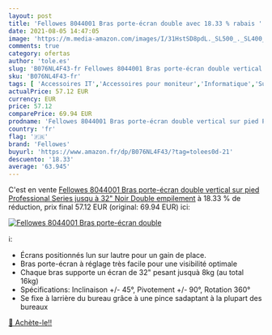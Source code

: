 ```yaml
---
layout: post
title: 'Fellowes 8044001 Bras porte-écran double avec 18.33 % rabais '
date: 2021-08-05 14:47:05
image: 'https://m.media-amazon.com/images/I/31HstSD8pdL._SL500_._SL400_.jpg'
comments: true
category: ofertas
author: 'tole.es'
slug: 'B076NL4F43-fr Fellowes 8044001 Bras porte-écran double vertical sur pied...'
sku: 'B076NL4F43-fr'
tags: [ 'Accessoires IT','Accessoires pour moniteur','Informatique','Supports et rehausseurs décran','fellowes', ]
actualPrice: 57.12 EUR
currency: EUR
price: 57.12
comparePrice: 69.94 EUR
prodname: 'Fellowes 8044001 Bras porte-écran double vertical sur pied Professional Series jusqu à 32" Noir Double empilement'
country: 'fr'
flag: '🇫🇷'
brand: 'Fellowes'
buyurl: 'https://www.amazon.fr/dp/B076NL4F43/?tag=tolees0d-21'
descuento: '18.33'
average: '63.945'
---
```


C'est en vente [Fellowes 8044001 Bras porte-écran double vertical sur pied Professional Series jusqu à 32" Noir Double empilement](https://www.amazon.fr/dp/B076NL4F43/?tag=tolees0d-21)  à  18.33 % de réduction, prix final  57.12 EUR (original: 69.94 EUR) ici:

[![Fellowes 8044001 Bras porte-écran double](https://m.media-amazon.com/images/I/31HstSD8pdL._SL500_._SL400_.jpg)](https://www.amazon.fr/dp/B076NL4F43/?tag=tolees0d-21)

ℹ️:

- Écrans positionnés lun sur lautre pour un gain de place.
- Bras porte-écran à réglage très facile pour une visibilité optimale
- Chaque bras supporte un écran de 32" pesant jusquà 8kg (au total 16kg)
- Spécifications: Inclinaison +/- 45°, Pivotement +/- 90°, Rotation 360°
- Se fixe à larrière du bureau grâce à une pince sadaptant à la plupart des bureaux

[🛒 Achète-le!!](https://www.amazon.fr/dp/B076NL4F43/?tag=tolees0d-21)
